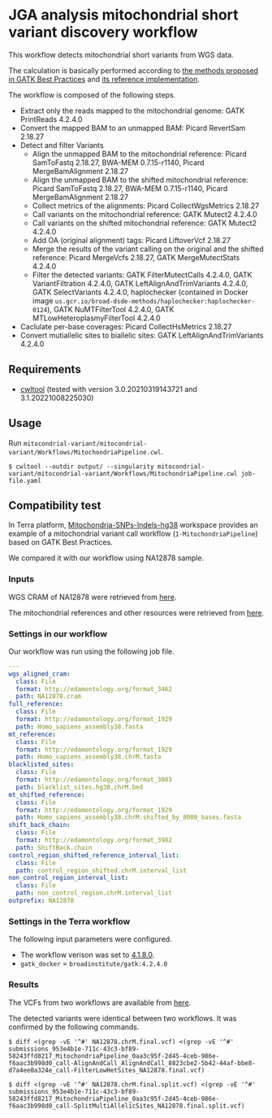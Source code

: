 # JGA analysis mitochondrial short variant discovery workflow

This workflow detects mitochondrial short variants from WGS data.

The calculation is basically performed according to [the methods proposed in GATK Best Practices](https://gatk.broadinstitute.org/hc/en-us/articles/4403870837275-Mitochondrial-short-variant-discovery-SNVs-Indels-) and [its reference implementation](https://github.com/broadinstitute/gatk/blob/4.1.8.0/scripts/mitochondria_m2_wdl/MitochondriaPipeline.wdl).

The workflow is composed of the following steps.

* Extract only the reads mapped to the mitochondrial genome: GATK PrintReads 4.2.4.0
* Convert the mapped BAM to an unmapped BAM: Picard RevertSam 2.18.27
* Detect and filter Variants
  * Align the unmapped BAM to the mitochondrial reference: Picard SamToFastq 2.18.27, BWA-MEM 0.7.15-r1140, Picard MergeBamAlignment 2.18.27
  * Align the unmapped BAM to the shifted mitochondrial reference: Picard SamToFastq 2.18.27, BWA-MEM 0.7.15-r1140, Picard MergeBamAlignment 2.18.27
  * Collect metrics of the alignments: Picard CollectWgsMetrics 2.18.27
  * Call variants on the mitochondrial reference: GATK Mutect2 4.2.4.0
  * Call variants on the shifted mitochondrial reference: GATK Mutect2 4.2.4.0
  * Add OA (original alignment) tags: Picard LiftoverVcf 2.18.27
  * Merge the results of the variant calling on the original and the shifted reference: Picard MergeVcfs 2.18.27, GATK MergeMutectStats 4.2.4.0
  * Filter the detected variants: GATK FilterMutectCalls 4.2.4.0, GATK VariantFiltration 4.2.4.0, GATK LeftAlignAndTrimVariants 4.2.4.0, GATK SelectVariants 4.2.4.0, haplochecker (contained in Docker image `us.gcr.io/broad-dsde-methods/haplochecker:haplochecker-0124`), GATK NuMTFilterTool 4.2.4.0, GATK MTLowHeteroplasmyFilterTool 4.2.4.0
* Caclulate per-base coverages: Picard CollectHsMetrics 2.18.27
* Convert mutiallelic sites to biallelic sites: GATK LeftAlignAndTrimVariants 4.2.4.0

## Requirements

* [cwltool](https://github.com/common-workflow-language/cwltool) (tested with version 3.0.20210319143721 and 3.1.20221008225030)

## Usage

Run `mitocondrial-variant/mitocondrial-variant/Workflows/MitochondriaPipeline.cwl`.

```
$ cwltool --outdir output/ --singularity mitocondrial-variant/mitocondrial-variant/Workflows/MitochondriaPipeline.cwl job-file.yaml
```

## Compatibility test

In Terra platform, [Mitochondria-SNPs-Indels-hg38](https://anvil.terra.bio/#workspaces/help-gatk/Somatic-SNVs-Indels-GATK4) workspace provides an example of a mitochondrial variant call workflow (`1-MitochondriaPipeline`) based on GATK Best Practices.

We compared it with our workflow using NA12878 sample.

### Inputs

WGS CRAM of NA12878 were retrieved from [here](https://console.cloud.google.com/storage/browser/broad-public-datasets/NA12878;tab=objects?authuser=0&prefix=&forceOnObjectsSortingFiltering=false).

The mitochondrial references and other resources were retrieved from [here](https://console.cloud.google.com/storage/browser/gcp-public-data--broad-references/hg38/v0/chrM;tab=objects?authuser=0&prefix=&forceOnObjectsSortingFiltering=false).

### Settings in our workflow

Our workflow was run using the following job file.

```YAML
---
wgs_aligned_cram:
  class: File
  format: http://edamontology.org/format_3462
  path: NA12878.cram
full_reference:
  class: File
  format: http://edamontology.org/format_1929
  path: Homo_sapiens_assembly38.fasta
mt_reference:
  class: File
  format: http://edamontology.org/format_1929
  path: Homo_sapiens_assembly38.chrM.fasta
blacklisted_sites:
  class: File
  format: http://edamontology.org/format_3003
  path: blacklist_sites.hg38.chrM.bed
mt_shifted_reference:
  class: File
  format: http://edamontology.org/format_1929
  path: Homo_sapiens_assembly38.chrM.shifted_by_8000_bases.fasta
shift_back_chain:
  class: File
  format: http://edamontology.org/format_3982
  path: ShiftBack.chain
control_region_shifted_reference_interval_list:
  class: File
  path: control_region_shifted.chrM.interval_list
non_control_region_interval_list:
  class: File
  path: non_control_region.chrM.interval_list
outprefix: NA12878
```

### Settings in the Terra workflow

The following input parameters were configured.

* The workflow verison was set to [4.1.8.0](https://github.com/broadinstitute/gatk/tree/4.1.8.0/scripts/mitochondria_m2_wdl).
* `gatk_docker` = `broadinstitute/gatk:4.2.4.0`

### Results

The VCFs from two workflows are available from [here](https://zenodo.org/record/7827923).

The detected variants were identical between two workflows. It was confirmed by the following commands.

```
$ diff <(grep -vE '^#' NA12878.chrM.final.vcf) <(grep -vE '^#' submissions_953e4b1e-711c-43c3-bf89-58243ffd8217_MitochondriaPipeline_0aa3c95f-2d45-4ceb-986e-f6aac3b998d0_call-AlignAndCall_AlignAndCall_8823cbe2-5b42-44af-bbe8-d7a4ee0a324e_call-FilterLowHetSites_NA12878.final.vcf)
```

```
$ diff <(grep -vE '^#' NA12878.chrM.final.split.vcf) <(grep -vE '^#' submissions_953e4b1e-711c-43c3-bf89-58243ffd8217_MitochondriaPipeline_0aa3c95f-2d45-4ceb-986e-f6aac3b998d0_call-SplitMultiAllelicSites_NA12878.final.split.vcf)
```
